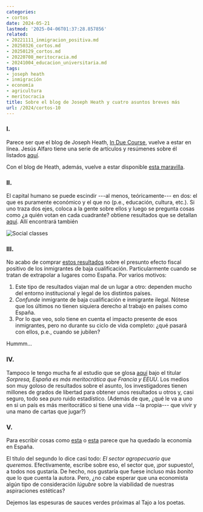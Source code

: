 ```yaml
---
categories:
- cortos
date: 2024-05-21
lastmod: '2025-04-06T01:37:28.857856'
related:
- 20221111_inmigracion_positiva.md
- 20250326_cortos.md
- 20250129_cortos.md
- 20220708_meritocracia.md
- 20241004_educacion_universitaria.md
tags:
- joseph heath
- inmigración
- economía
- agricultura
- meritocracia
title: Sobre el blog de Joseph Heath y cuatro asuntos breves más
url: /2024/cortos-10
---
```


### I.

Parece ser que el blog de Joseph Heath, [In Due Course](https://induecourse.utoronto.ca/), vuelve a estar en línea. Jesús Alfaro tiene una serie de artículos y resúmenes sobre él listados [aquí](https://derechomercantilespana.blogspot.com/2024/05/citas-los-alumnos-de-la-uab-ponen-los.html).

Con el blog de Heath, además, vuelve a estar disponible [esta maravilla](https://induecourse.utoronto.ca/on-the-problem-of-normative-sociology/).


### II.

El capital humano se puede escindir ---al menos, teóricamente--- en dos: el que es puramente económico y el que no (p.e., educación, cultura, etc.). Si uno traza dos ejes, coloca a la gente sobre ellos y luego se pregunta cosas como ¿a quién votan en cada cuadrante? obtiene resultados que se detallan [aquí](https://dynomight.net/class/). Allí encontrará también

![Social classes](/images/social-positions.jpg#center)


### III.

No acabo de comprar [estos resultados](https://marginalrevolution.com/marginalrevolution/2024/05/the-fiscal-impact-of-low-skill-immigration.html) sobre el presunto efecto fiscal positivo de los inmigrantes de baja cualificación. Particularmente cuando se tratan de extrapolar a lugares como España. Por varios motivos:

1. Este tipo de resultados viajan mal de un lugar a otro: dependen mucho del entorno institucional y legal de los distintos países.
2. _Confunde_ inmigrante de baja cualificación e inmigrante ilegal. Nótese que los últimos no tienen siquiera derecho al trabajo en países como España.
3. Por lo que veo, solo tiene en cuenta el impacto presente de esos inmigrantes, pero no durante su ciclo de vida completo: ¿qué pasará con ellos, p.e., cuando se jubilen?

Hummm...

### IV.

Tampoco le tengo mucha fe al estudio que se glosa
[aquí](https://www.elconfidencial.com/economia/2024-05-03/espana-mas-meritocratica-francia-estados-unidos_3877137/)
bajo el titular _Sorpresa, España es más meritocrática que Francia y EEUU_. Los medios son muy goloso de resultados sobre el asunto, los investigadores tienen millones de grados de libertad para obtener unos resultados u otros y, casi seguro, todo sea puro ruido estadístico. (Además de que, ¿qué le va a uno en si un país es más meritocrático si tiene una vida --la propia--- que vivir y una mano de cartas que jugar?)

### V.

Para escribir cosas como
[esta](https://nadaesgratis.es/antonia-diaz/el-malestar-del-campo-i-tecnologia-y-sostenibilidad) o
[esta](https://nadaesgratis.es/antonia-diaz/el-malestar-del-campo-ii-el-sector-agropecuario-que-queremos) parece que ha quedado la economía en España.

El título del segundo lo dice casi todo: _El sector agropecuario que queremos_. Efectivamente, escribe sobre eso, el sector que, ¡por supuesto!, a todos nos gustaría. De hecho, nos gustaría que fuese incluso más _bonito_ que lo que cuenta la autora. Pero, ¿no cabe esperar que una economista algún tipo de consideración _lúgubre_ sobre la viabilidad de nuestras aspiraciones estéticas?

Dejemos las espesuras de sauces verdes próximas al Tajo a los poetas.
